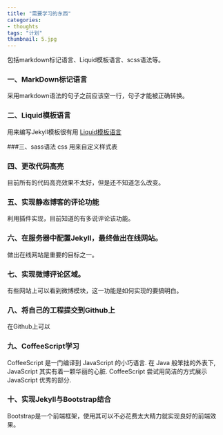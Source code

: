 ```yaml
---
title: "需要学习的东西"
categories: 
- thoughts
tags: "计划"
thumbnail: 5.jpg
---
```

包括markdown标记语言、Liquid模板语言、scss语法等。<!--more-->

### 一、MarkDown标记语言
采用markdown语法的句子之前应该空一行，句子才能被正确转换。

### 二、Liquid模板语言
用来编写Jekyll模板很有用
[Liquid模板语言](https://docs.shopify.com/themes/liquid-documentation/basics)

###三、sass语法
css
用来自定义样式表

### 四、更改代码高亮
目前所有的代码高亮效果不太好，但是还不知道怎么改变。

### 五、实现静态博客的评论功能
利用插件实现，目前知道的有多说评论该功能。

### 六、在服务器中配置Jekyll，最终做出在线网站。
做出在线网站是重要的目标之一。

### 七、实现微博评论区域。
有些网站上可以看到微博模块，这一功能是如何实现的要搞明白。

### 八、将自己的工程提交到Github上
在Github上可以

### 九、CoffeeScript学习
CoffeeScript 是一门编译到 JavaScript 的小巧语言. 在 Java 般笨拙的外表下, JavaScript 其实有着一颗华丽的心脏. CoffeeScript 尝试用简洁的方式展示 JavaScript 优秀的部分.

### 十、实现Jekyll与Bootstrap结合
Bootstrap是一个前端框架，使用其可以不必花费太大精力就实现良好的前端效果。